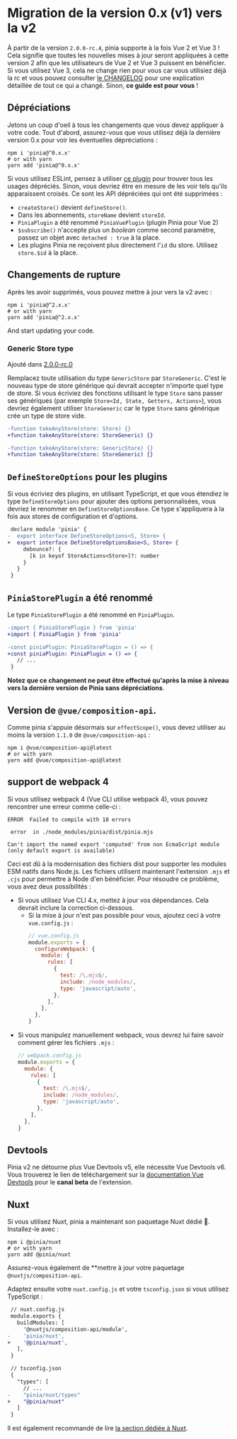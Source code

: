 # Migration de la version 0.x (v1) vers la v2

À partir de la version `2.0.0-rc.4`, pinia supporte à la fois Vue 2 et Vue 3 ! Cela signifie que toutes les nouvelles mises à jour seront appliquées à cette version 2 afin que les utilisateurs de Vue 2 et Vue 3 puissent en bénéficier. Si vous utilisez Vue 3, cela ne change rien pour vous car vous utilisiez déjà la rc et vous pouvez consulter [le CHANGELOG](https://github.com/vuejs/pinia/blob/v2/packages/pinia/CHANGELOG.md) pour une explication détaillée de tout ce qui a changé. Sinon, **ce guide est pour vous** !

## Dépréciations

Jetons un coup d'oeil à tous les changements que vous devez appliquer à votre code. Tout d'abord, assurez-vous que vous utilisez déjà la dernière version 0.x pour voir les éventuelles dépréciations :

```shell
npm i 'pinia@^0.x.x'
# or with yarn
yarn add 'pinia@^0.x.x'
```

Si vous utilisez ESLint, pensez à utiliser [ce plugin](https://github.com/gund/eslint-plugin-deprecation) pour trouver tous les usages dépréciés. Sinon, vous devriez être en mesure de les voir tels qu'ils apparaissent croisés. Ce sont les API dépréciées qui ont été supprimées :

- `createStore()` devient `defineStore()`.
- Dans les abonnements, `storeName` devient `storeId`.
- `PiniaPlugin` a été renommé `PiniaVuePlugin` (plugin Pinia pour Vue 2)
- `$subscribe()` n'accepte plus un _boolean_ comme second paramètre, passez un objet avec `detached : true` à la place.
- Les plugins Pinia ne reçoivent plus directement l'`id` du store. Utilisez `store.$id` à la place.

## Changements de rupture

Après les avoir supprimés, vous pouvez mettre à jour vers la v2 avec :

```shell
npm i 'pinia@^2.x.x'
# or with yarn
yarn add 'pinia@^2.x.x'
```

And start updating your code.

### Generic Store type

Ajouté dans [2.0.0-rc.0](https://github.com/vuejs/pinia/blob/v2/packages/pinia/CHANGELOG.md#200-rc0-2021-07-28)

Remplacez toute utilisation du type `GenericStore` par `StoreGeneric`. C'est le nouveau type de store générique qui devrait accepter n'importe quel type de store. Si vous écriviez des fonctions utilisant le type `Store` sans passer ses génériques (par exemple `Store<Id, State, Getters, Actions>`), vous devriez également utiliser `StoreGeneric` car le type `Store` sans générique crée un type de store vide.

```diff
-function takeAnyStore(store: Store) {}
+function takeAnyStore(store: StoreGeneric) {}

-function takeAnyStore(store: GenericStore) {}
+function takeAnyStore(store: StoreGeneric) {}
```

## `DefineStoreOptions` pour les plugins

Si vous écriviez des plugins, en utilisant TypeScript, et que vous étendiez le type `DefineStoreOptions` pour ajouter des options personnalisées, vous devriez le renommer en `DefineStoreOptionsBase`. Ce type s'appliquera à la fois aux stores de configuration et d'options.

```diff
 declare module 'pinia' {
-  export interface DefineStoreOptions<S, Store> {
+  export interface DefineStoreOptionsBase<S, Store> {
     debounce?: {
       [k in keyof StoreActions<Store>]?: number
     }
   }
 }
```

## `PiniaStorePlugin` a été renommé

Le type `PiniaStorePlugin` a été renommé en `PiniaPlugin`.

```diff
-import { PiniaStorePlugin } from 'pinia'
+import { PiniaPlugin } from 'pinia'

-const piniaPlugin: PiniaStorePlugin = () => {
+const piniaPlugin: PiniaPlugin = () => {
   // ...
 }
```

**Notez que ce changement ne peut être effectué qu'après la mise à niveau vers la dernière version de Pinia sans dépréciations**.

## Version de `@vue/composition-api`.

Comme pinia s'appuie désormais sur `effectScope()`, vous devez utiliser au moins la version `1.1.0` de `@vue/composition-api` :

```shell
npm i @vue/composition-api@latest
# or with yarn
yarn add @vue/composition-api@latest
```

## support de webpack 4

Si vous utilisez webpack 4 (Vue CLI utilise webpack 4), vous pouvez rencontrer une erreur comme celle-ci :

```
ERROR  Failed to compile with 18 errors

 error  in ./node_modules/pinia/dist/pinia.mjs

Can't import the named export 'computed' from non EcmaScript module (only default export is available)
```

Ceci est dû à la modernisation des fichiers dist pour supporter les modules ESM natifs dans Node.js. Les fichiers utilisent maintenant l'extension `.mjs` et `.cjs` pour permettre à Node d'en bénéficier. Pour résoudre ce problème, vous avez deux possibilités :

- Si vous utilisez Vue CLI 4.x, mettez à jour vos dépendances. Cela devrait inclure la correction ci-dessous.
  - Si la mise à jour n'est pas possible pour vous, ajoutez ceci à votre `vue.config.js` :
    ```js
    // vue.config.js
    module.exports = {
      configureWebpack: {
        module: {
          rules: [
            {
              test: /\.mjs$/,
              include: /node_modules/,
              type: 'javascript/auto',
            },
          ],
        },
      },
    }
    ```
- Si vous manipulez manuellement webpack, vous devrez lui faire savoir comment gérer les fichiers `.mjs` :
  ```js
  // webpack.config.js
  module.exports = {
    module: {
      rules: [
        {
          test: /\.mjs$/,
          include: /node_modules/,
          type: 'javascript/auto',
        },
      ],
    },
  }
  ```

## Devtools

Pinia v2 ne détourne plus Vue Devtools v5, elle nécessite Vue Devtools v6. Vous trouverez le lien de téléchargement sur la [documentation Vue Devtools](https://devtools.vuejs.org/guide/installation.html#chrome) pour le **canal beta** de l'extension.

## Nuxt

Si vous utilisez Nuxt, pinia a maintenant son paquetage Nuxt dédié 🎉. Installez-le avec :

```shell
npm i @pinia/nuxt
# or with yarn
yarn add @pinia/nuxt
```

Assurez-vous également de **mettre à jour votre paquetage `@nuxtjs/composition-api`.

Adaptez ensuite votre `nuxt.config.js` et votre `tsconfig.json` si vous utilisez TypeScript :

```diff
 // nuxt.config.js
 module.exports {
   buildModules: [
     '@nuxtjs/composition-api/module',
-    'pinia/nuxt',
+    '@pinia/nuxt',
   ],
 }
```

```diff
 // tsconfig.json
 {
   "types": [
     // ...
-    "pinia/nuxt/types"
+    "@pinia/nuxt"
   ]
 }
```

Il est également recommandé de lire [la section dédiée à Nuxt](../ssr/nuxt.md).
